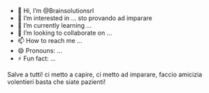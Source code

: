 - 👋 Hi, I’m @Brainsolutionsrl
- 👀 I’m interested in ... sto provando ad imparare
- 🌱 I’m currently learning ...
- 💞️ I’m looking to collaborate on ...
- 📫 How to reach me ...
- 😄 Pronouns: ...
- ⚡ Fun fact: ...

<!---
Brainsolutionsrl/Brainsolutionsrl is a ✨ special ✨ repository because its `README.md` (this file) appears on your GitHub profile.
You can click the Preview link to take a look at your changes.
--->
Salve a tutti! ci metto a capire, ci metto ad imparare, faccio amicizia volentieri basta che siate pazienti!
